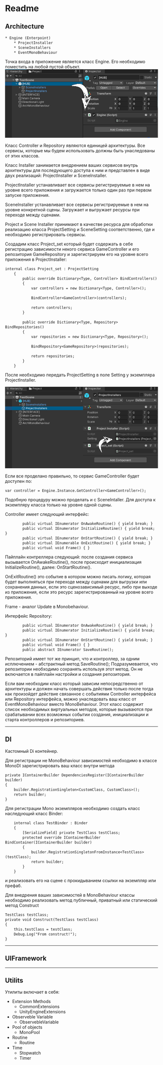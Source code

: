 # Readme

## Architecture

```
* Engine (Enterpoint)
    * ProjectInstaller
    * SceneInstallers
    * EventMonoBehaviour
```

Точка входа в приложение является класс Engine. Его необходимо поместить на любой пустой объект. 
![ENGINE](ReadmePic/Engine.png)

Класс Controller и Repository являются единицей архитектуры. Все сервисы, которые мы будем использовать должны быть унаследованы от этих классов.

Класс Installer занимается внедрением ваших сервисов внутрь архитектуры для последующего доступа к ним и представлен в виде двух реализаций: ProjectInstaller и SceneInstaller. 

ProjectInstaller устанавливает все сервисы регистрируемые в нем на уровне всего приложения и загружается только один раз при первом запуске приложения. 

SceneInstaller устанавливает все сервисы регистрируемые в нем на уровне конкретной сцены. Загружает и выгружает ресурсы при переходе между сценами. 

Project и Scene Installer принимают в качестве ресурса для обработки реализацию класса ProjectSetting и SceneSetting соответственно, где и необходимо регистрировать сервисы.


Создадим класс Project_set который будет содержать в себе регистрацию зависимости некого сервиса GameController и его репозитория GameRepository и зарегистрируем его на уровне всего приложения в ProjectInstaller:
```
internal class Project_set : ProjectSetting
    {
        public override Dictionary<Type, Controller> BindControllers()
        {
            var controllers = new Dictionary<Type, Controller>();

            BindController<GameController>(controllers);

            return controllers;
        }

        public override Dictionary<Type, Repository> BindRepositories()
        {
            var repositories = new Dictionary<Type, Repository>();

            BindRepository<GameRepository>(repositories);

            return repositories;
        }
    }
```
После необходимо передать ProjectSetting в поле  Setting у экземпляра ProjectInstaller.

![ProjectSetting](ReadmePic/ProjectSetting.png)

Если все проделано правильно, то сервис GameController будет доступен по:
```
var controller = Engine.Instance.GetController<GameController>();
```

Подобную процедуру можно проделать и с SceneIntaller. Для доступа к экземпляру класса только на уровне одной сцены. 

Controller имеет следующий интерфейс:
```
        public virtual IEnumerator OnAwakeRoutine() { yield break; }
        public virtual IEnumerator InitializeRoutine() { yield break; }
        public virtual IEnumerator OnStartRoutine() { yield break; }
        public virtual IEnumerable OnExitRoutine() { yield break; }
        public virtual void Frame() { }
```

Пайплайн контреллера следующий:
после создания сервиса вызывается OnAwakeRoutine(), после происходит инициализация InitializeRoutine(), далее: OnStartRoutine().

OnExitRoutine() это событие в котором можно писать логику, которая будет выполняться при переходе между сценами для выгрузки или сохранения данных, если это сценозависимый ресурс, либо при выходе из приложения, если это ресурс зарегистрированный на уровне всего приложения.

Frame - аналог Update в Monobehaviour.

Интерфейс Repository:
```
        public virtual IEnumerator OnAwakeRoutine() { yield break; }
        public virtual IEnumerator InitializeRoutine() { yield break; }
        public virtual IEnumerator OnStartRoutine() { yield break; }
        public virtual void Frame() { }
        public abstract IEnumerator SaveRoutine();
```

Репозиторий имеет тот же принцип, что и контроллер, за одним исплючением - абстрактный метод SaveRoutine(); Подразумевается, что репозитории необходимо сохранять используя этот метод. Он не включается в пайплайн настройки и создания репозитория.

Если вам необходим класс который зависим непосредственно от архитектуры и должен начать совершать действия только после тогда как произойдет действие связанное с событиями Controller интерфейса или Repository интерфейса, можно унаследовать ваш класс от EventMonoBehaviour вместо MonoBehaviour. Этот класс содержит список необходимых виртуальных методов, которые вызываются при срабатывании всех возможных событии создания, инициализации и старта контроллеров и репозиториев.

---
## DI

Кастомный Di контейнер.

Для регистрации не MonoBehaviour зависимостей необходимо в классе MonoDI зарегистрировать ваш класс внутри метода  

```
private IContainerBuilder DependenciesRegister(IContainerBuilder builder)
{
    builder.RegistrationSingleton<CustomClass, CustomClass>();
    return builder;
}
```

Для регистрации Mono экземпляров необходимо создать класс наследующий класс Binder:

```
    internal class TestBinder : Binder
    {
        [SerializeField] private TestClass testClass;
        protected override IContainerBuilder BindContainer(IContainerBuilder builder)
        {
            builder.RegistrationSingletonFromInstance<TestClass>(testClass);
            return builder;
        }
    }
```
и реализовать его на сцене с прокидыванием ссылки на экземпляр или префаб.

Для внедрения ваших зависимостей в MonoBehaviour классы необходимо реализовать метод публичный, приватный или статический метод Construct

```
TestClass testClass;
private void Construct(TestClass testClass)
{
    this.testClass = testClass;
    Debug.Log("From construct!");
}
```

---

## UIFramework



---

## Utilits

Утилиты включает в себя:
* Extension Methods
    * CommonExtensions
    * UnityEngineExtensions
* Observeble Variable
    * ObservebleVariable
* Pool of objects
    * MonoPool
* Routine
    * Routine
* Time
    * Stopwatch
    * Timer


